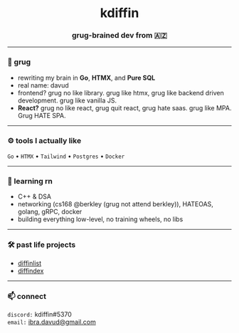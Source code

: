 <h1 align="center">kdiffin</h1>
<h3 align="center">grug-brained dev from 🇦🇿</h3>

---

### 🧠 grug
- rewriting my brain in **Go**, **HTMX**, and **Pure SQL**
- real name: davud
- frontend? grug no like library. grug like htmx, grug like backend driven development. grug like vanilla JS.
- **React?** grug no like react, grug quit react, grug hate saas. grug like MPA. Grug HATE SPA. 

---

### ⚙️ tools I actually like

`Go` • `HTMX` • `Tailwind` • `Postgres` • `Docker` 

---

### 🧪 learning rn

- C++ & DSA
- networking (cs168 @berkley (grug not attend berkley)), HATEOAS, golang, gRPC, docker
- building everything low-level, no training wheels, no libs

---

### 🛠 past life projects

- [diffinlist](https://diffinlist.vercel.app/)
- [diffindex](https://diffindex.vercel.app/)


---

### 📫 connect

`discord:` kdiffin#5370  
`email:` ibra.davud@gmail.com
